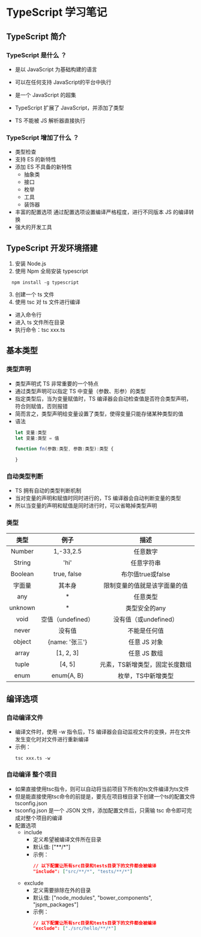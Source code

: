 # TypeScript 学习笔记 

## TypeScript 简介

### TypeScript 是什么 ？
  + 是以 JavaScript 为基础构建的语言
  + 可以在任何支持 JavaScript的平台中执行
  + 是一个 JavaScript 的超集
  + TypeScript 扩展了 JavaScript，并添加了类型

  + TS 不能被 JS 解析器直接执行

### TypeScript 增加了什么 ？
  + 类型检查
  + 支持 ES 的新特性
  + 添加 ES 不具备的新特性
    - 抽象类
    - 接口
    - 枚举
    - 工具
    - 装饰器
  + 丰富的配置选项
    通过配置选项设置编译严格程度，进行不同版本 JS 的编译转换
  + 强大的开发工具

## TypeScript 开发环境搭建

1. 安装 Node.js
2. 使用 Npm 全局安装 typescript
  ```shell
    npm install -g typescript
  ```
3. 创建一个 ts 文件
4. 使用 tsc 对 ts 文件进行编译
  + 进入命令行
  + 进入 ts 文件所在目录
  + 执行命令：tsc xxx.ts

## 基本类型
  
### 类型声明
  + 类型声明式 TS 非常重要的一个特点
  + 通过类型声明可以指定 TS 中变量（参数、形参）的类型
  + 指定类型后，当为变量赋值时，TS 编译器会自动检查值是否符合类型声明，符合则赋值，否则报错
  + 简而言之，类型声明给变量设置了类型，使得变量只能存储某种类型的值
  + 语法
    ```typescript
    let 变量:类型
    let 变量:类型 = 值
    
    function fn(参数:类型, 参数:类型):类型 {

    }
    ```

### 自动类型判断
  + TS 拥有自动的类型判断机制
  + 当对变量的声明和赋值时同时进行的，TS 编译器会自动判断变量的类型
  + 所以当变量的声明和赋值是同时进行时，可以省略掉类型声明

### 类型
  |类型|例子|描述|
  |:---:|:---:|:---:|
  |Number|1,-33,2.5|任意数字| 
  |String|'hi'|任意字符串|
  |Boolean|true, false|布尔值true或false|
  |字面量|其本身|限制变量的值就是该字面量的值|
  |any|*|任意类型|
  |unknown|*|类型安全的any|
  |void|空值（undefined）|没有值（或undefined）|
  |never|没有值|不能是任何值|
  |object|{name: '张三'}|任意 JS 对象|
  |array|[1, 2, 3]|任意 JS 数组|
  |tuple|[4, 5]|元素，TS新增类型，固定长度数组|
  |enum|enum{A, B}|枚举，TS中新增类型|

## 编译选项

### 自动编译文件
  + 编译文件时，使用 -w 指令后，TS 编译器会自动监视文件的变换，并在文件发生变化时对文件进行重新编译
  + 示例： 
    ```shell
    tsc xxx.ts -w
    ```

### 自动编译 整个项目
  + 如果直接使用tsc指令，则可以自动将当前项目下所有的ts文件编译为ts文件
  + 但是能直接使用tsc命令的前提是，要先在项目根目录下创建一个ts的配置文件tsconfig.json
  + tsconfig.json 是一个 JSON 文件，添加配置文件后，只需输 tsc 命令即可完成对整个项目的编译
  + 配置选项
    - include
      * 定义希望被编译文件所在目录
      * 默认值: ["**/*"]
      * 示例： 
        ```json
        // 以下配置让所有src目录和tests目录下的文件都会被编译
        "include": ["src/**/*", "tests/**/*"]
        ```
    - exclude
      * 定义需要排除在外的目录
      * 默认值: ["node_modules", "bower_components", "jspm_packages"]
      * 示例： 
        ```json
        // 以下配置让所有src目录和tests目录下的文件都会被编译
        "exclude": ["./src/hello/**/*"]
        ```